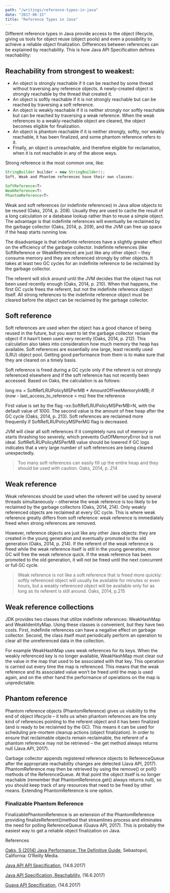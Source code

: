 ```yaml
---
path: "/writings/reference-types-in-java"
date: "2017-06-15"
title: "Reference Types in Java"
---
```


Different reference types in Java provide access to the object lifecycle, giving us tools for object reuse (object pools) and even a possibility to achieve a reliable object finalization. Differences between references can be explained by reachability. This is how Java API Specification defines reachability:

## Reachability from strongest to weakest:

- An object is strongly reachable if it can be reached by some thread without traversing any reference objects. A newly-created object is strongly reachable by the thread that created it.
- An object is softly reachable if it is not strongly reachable but can be reached by traversing a soft reference.
- An object is weakly reachable if it is neither strongly nor softly reachable but can be reached by traversing a weak reference. When the weak references to a weakly-reachable object are cleared, the object becomes eligible for finalization.
- An object is phantom reachable if it is neither strongly, softly, nor weakly reachable, it has been finalized, and some phantom reference refers to it.
- Finally, an object is unreachable, and therefore eligible for reclamation, when it is not reachable in any of the above ways.

Strong reference is the most common one, like:
```java
StringBuilder builder = new StringBuilder();
Soft, Weak and Phantom references have their own classes:

SoftReference<T>
WeakReference<T>
PhantomReference<T>
```
Weak and soft references (or indefinite references) in Java allow objects to be reused (Oaks, 2014, p. 208). Usually they are used to cache the result of a long calculation or a database lookup rather than to reuse a simple object. The advantage is that indefinite references will eventually be reclaimed by the garbage collector (Oaks, 2014, p. 209), and the JVM can free up space if the heap starts running low.

The disadvantage is that indefinite references have a slightly greater effect on the efficiency of the garbage collector. Indefinite references (like SoftReference or WeakReference) are just like any other object – they consume memory and they are referenced strongly by other objects. It takes at least two GC cycles for an indefinite reference to be reclaimed by the garbage collector.

The referent will stick around until the JVM decides that the object has not been used recently enough (Oaks, 2014, p. 210). When that happens, the first GC cycle frees the referent, but not the indefinite reference object itself. All strong references to the indefinite reference object must be cleared before the object can be reclaimed by the garbage collector.

## Soft reference

Soft references are used when the object has a good chance of being reused in the future, but you want to let the garbage collector reclaim the object if it hasn’t been used very recently (Oaks, 2014, p. 212). This calculation also takes into consideration how much memory the heap has available. Soft references are essentially one large, least recently used (LRU) object pool. Getting good performance from them is to make sure that they are cleared on a timely basis.

Soft reference is freed during a GC cycle only if the referent is not strongly referenced elsewhere and if the soft reference has not recently been accessed. Based on Oaks, the calculation is as follows:

long ms = SoftRefLRUPolicyMSPerMB * AmountOfFreeMemoryInMB;
if (now - last_access_to_reference > ms)
    free the reference

First value is set by the flag –xx:SoftRefLRUPolicyMSPerMB=N, with the default value of 1000. The second value is the amount of free heap after the GC cycle (Oaks, 2014, p. 213). Soft references are reclaimed more frequently if SoftRefLRUPolicyMSPerMG flag is decreased.

JVM will clear all soft references if it completely runs out of memory or starts thrashing too severely, which prevents OutOfMemoryError but is not ideal. SoftRefLRUPolicyMSPerMB value should be lowered if GC logs indicates that a very large number of soft references are being cleared unexpectedly.

> Too many soft references can easily fill up the entire heap and they should be used with caution.
> Oaks, 2014, p. 214

## Weak reference

Weak references should be used when the referent will be used by several threads simultaneously – otherwise the weak reference is too likely to be reclaimed by the garbage collectors (Oaks, 2014, 214). Only weakly referenced objects are reclaimed at every GC cycle. This is where weak reference greatly differs from soft reference: weak reference is immediately freed when strong references are removed.

However, reference objects are just like any other Java objects: they are created in the young generation and eventually promoted to the old generation (Oaks, 2014, p. 214). If the referent of the weak reference is freed while the weak reference itself is still in the young generation, minor GC will free the weak reference quick. If the weak reference has been promoted to the old generation, it will not be freed until the next concurrent or full GC cycle.

> Weak reference is not like a soft reference that is freed more quickly: softly referenced object will usually be available for minutes or even hours, but a weakly referenced object will be available only for as long as its referent is still around.
> Oaks, 2014, p.215

## Weak reference collections

JDK provides two classes that utilize indefinite references: WeakHashMap and WeakIdentityMap. Using these classes is convenient, but they have two costs. First, indefinite references can have a negative effect on garbage collector. Second, the class itself must periodically perform an operation to clear all the unreferenced data in the collection.

For example WeakHashMap uses weak references for its keys. When the weakly referenced key is no longer available, WeakHashMap must clear out the value in the map that used to be associated with that key. This operation is carried out every time the map is referenced. This means that the weak reference and its associated value won’t be freed until the map is used again, and on the other hand the performance of operations on the map is unpredictable.

## Phantom reference

Phantom reference objects (PhantomReference) gives us visibility to the end of object lifecycle – it tells us when phantom references are the only kind of references pointing to the referent object and it has been finalized (and is ready to be reclaimed by the GC). This means it can be used for scheduling pre-mortem cleanup actions (object finalization). In order to ensure that reclaimable objects remain reclaimable, the referent of a phantom reference may not be retrieved – the get method always returns null (Java API, 2017).

Garbage collector appends registered reference objects to ReferenceQueue after the appropriate reachability changes are detected (Java API, 2017). PhantomReference may then be retrieved by using the remove() or poll() methods of the ReferenceQueue. At that point the object itself is no longer reachable (remember that PhantomReference.get() always returns null), so you should keep track of any resources that need to be freed by other means. Extending PhantomReference is one option.

### Finalizable Phantom Reference

FinalizablePhantomReference is an extension of the PhantomReference providing finalizeReferent()method that streamlines process and eliminates the need for polling ReferenceQueue (Guava API, 2017). This is probably the easiest way to get a reliable object finalization on Java.

References

[Oaks, S (2014) Java Performance: The Definitive Guide](http://shop.oreilly.com/product/0636920028499.do), Sebastopol, California: O’Reilly Media.

[Java API API Specification](https://docs.oracle.com/javase/7/docs/api/java/lang/ref/package-summary.html), (14.6.2017)

[Java API Specification, Reachability](https://docs.oracle.com/javase/7/docs/api/java/lang/ref/package-summary.html#reachability), (16.6.2017)

[Guava API Specification](https://google.github.io/guava/releases/snapshot/api/docs/com/google/common/base/FinalizablePhantomReference.html), (14.6.2017)

